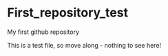First_repository_test
=====================

My first github repository

This is a test file, so move along - nothing to see here!
